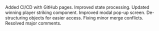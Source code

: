 Added CI/CD with GitHub pages. 
Improved state processing.
Updated winning player striking component.
Improved modal pop-up screen.
De-structuring objects for easier access.
Fixing minor merge conflicts.
Resolved major comments.
